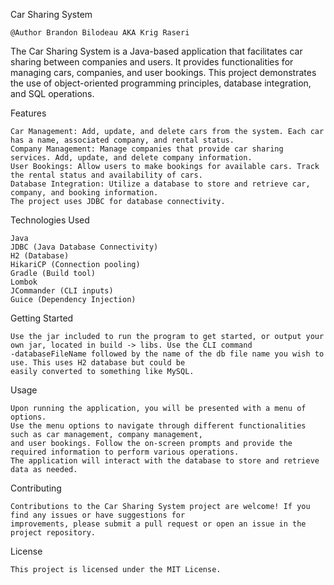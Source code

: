 Car Sharing System

    @Author Brandon Bilodeau AKA Krig Raseri

The Car Sharing System is a Java-based application that facilitates car sharing between companies and users. 
It provides functionalities for managing cars, companies, and user bookings. This project demonstrates the use of 
object-oriented programming principles, database integration, and SQL operations.

Features

    Car Management: Add, update, and delete cars from the system. Each car has a name, associated company, and rental status.
    Company Management: Manage companies that provide car sharing services. Add, update, and delete company information.
    User Bookings: Allow users to make bookings for available cars. Track the rental status and availability of cars.
    Database Integration: Utilize a database to store and retrieve car, company, and booking information. 
    The project uses JDBC for database connectivity.

Technologies Used

    Java
    JDBC (Java Database Connectivity)
    H2 (Database)
    HikariCP (Connection pooling)
    Gradle (Build tool)
    Lombok 
    JCommander (CLI inputs)
    Guice (Dependency Injection)

Getting Started

    Use the jar included to run the program to get started, or output your own jar, located in build -> libs. Use the CLI command 
    -databaseFileName followed by the name of the db file name you wish to use. This uses H2 database but could be
    easily converted to something like MySQL.

Usage

    Upon running the application, you will be presented with a menu of options.
    Use the menu options to navigate through different functionalities such as car management, company management, 
    and user bookings. Follow the on-screen prompts and provide the required information to perform various operations.
    The application will interact with the database to store and retrieve data as needed.

Contributing

    Contributions to the Car Sharing System project are welcome! If you find any issues or have suggestions for 
    improvements, please submit a pull request or open an issue in the project repository.

License

    This project is licensed under the MIT License.
